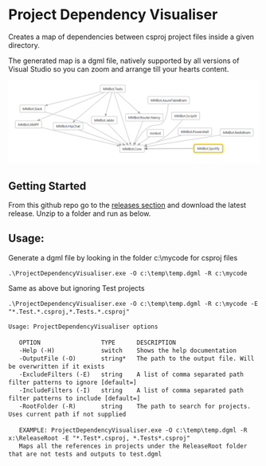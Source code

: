 Project Dependency Visualiser
===========================

Creates a map of dependencies between csproj project files inside a given directory.

The generated map is a dgml file, natively supported by all versions of Visual Studio so you can zoom and arrange till your hearts content.

![Sample Dependency Graph](/docs/mmbot.dependencies.png\?raw=true "Sample Dependency Graph")

## Getting Started
From this github repo go to the [releases section](https://github.com/PeteGoo/ProjectDependencyVisualiser/releases) and download the latest release. Unzip to a folder and run as below.

## Usage:

Generate a dgml file by looking in the folder c:\mycode for csproj files

```
.\ProjectDependencyVisualiser.exe -O c:\temp\temp.dgml -R c:\mycode
```

Same as above but ignoring Test projects
```
.\ProjectDependencyVisualiser.exe -O c:\temp\temp.dgml -R c:\mycode -E "*.Test.*.csproj,*.Tests.*.csproj"
```

```
Usage: ProjectDependencyVisualiser options

   OPTION                 TYPE      DESCRIPTION
   -Help (-H)             switch    Shows the help documentation
   -OutputFile (-O)       string*   The path to the output file. Will be overwritten if it exists
   -ExcludeFilters (-E)   string    A list of comma separated path filter patterns to ignore [default=]
   -IncludeFilters (-I)   string    A list of comma separated path filter patterns to include [default=]
   -RootFolder (-R)       string    The path to search for projects. Uses current path if not supplied

   EXAMPLE: ProjectDependencyVisualiser.exe -O c:\temp\temp.dgml -R x:\ReleaseRoot -E "*.Test*.csproj, *.Tests*.csproj"
   Maps all the references in projects under the ReleaseRoot folder that are not tests and outputs to test.dgml

```